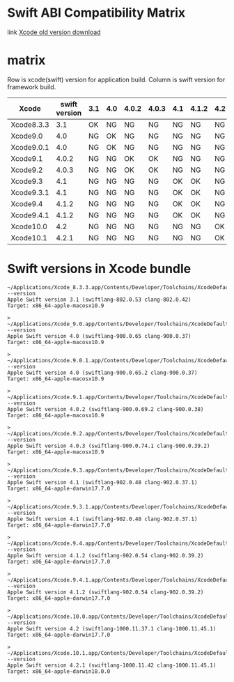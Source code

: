 # Swift ABI Compatibility Matrix

link
[Xcode old version download](https://developer.apple.com/download/more/#)

# matrix

Row is xcode(swift) version for application build.
Column is swift version for framework build. 


|  Xcode     | swift version | 3.1 | 4.0 | 4.0.2 | 4.0.3 | 4.1 | 4.1.2 | 4.2 | 4.2.1 |
|------------|---------------|-----|-----|-------|-------|-----|-------|-----|-------|
| Xcode8.3.3 | 3.1           | OK  | NG  |  NG   |  NG   | NG  |  NG   | NG  |  NG   |
| Xcode9.0   | 4.0           | NG  | OK  |  NG   |  NG   | NG  |  NG   | NG  |  NG   |
| Xcode9.0.1 | 4.0           | NG  | OK  |  NG   |  NG   | NG  |  NG   | NG  |  NG   |
| Xcode9.1   | 4.0.2         | NG  | NG  |  OK   |  OK   | NG  |  NG   | NG  |  NG   |
| Xcode9.2   | 4.0.3         | NG  | NG  |  OK   |  OK   | NG  |  NG   | NG  |  NG   |
| Xcode9.3   | 4.1           | NG  | NG  |  NG   |  NG   | OK  |  OK   | NG  |  NG   |
| Xcode9.3.1 | 4.1           | NG  | NG  |  NG   |  NG   | OK  |  OK   | NG  |  NG   |
| Xcode9.4   | 4.1.2         | NG  | NG  |  NG   |  NG   | OK  |  OK   | NG  |  NG   |
| Xcode9.4.1 | 4.1.2         | NG  | NG  |  NG   |  NG   | OK  |  OK   | NG  |  NG   |
| Xcode10.0  | 4.2           | NG  | NG  |  NG   |  NG   | NG  |  NG   | OK  |  OK   |
| Xcode10.1  | 4.2.1         | NG  | NG  |  NG   |  NG   | NG  |  NG   | OK  |  OK   |


# Swift versions in Xcode bundle

```
~/Applications/Xcode_8.3.3.app/Contents/Developer/Toolchains/XcodeDefault.xctoolchain/usr/bin/swiftc --version
Apple Swift version 3.1 (swiftlang-802.0.53 clang-802.0.42)
Target: x86_64-apple-macosx10.9
```

```
> ~/Applications/Xcode_9.0.app/Contents/Developer/Toolchains/XcodeDefault.xctoolchain/usr/bin/swiftc --version
Apple Swift version 4.0 (swiftlang-900.0.65 clang-900.0.37)
Target: x86_64-apple-macosx10.9
```

```
> ~/Applications/Xcode.9.0.1.app/Contents/Developer/Toolchains/XcodeDefault.xctoolchain/usr/bin/swiftc --version
Apple Swift version 4.0 (swiftlang-900.0.65.2 clang-900.0.37)
Target: x86_64-apple-macosx10.9
```

```
> ~/Applications/Xcode.9.1.app/Contents/Developer/Toolchains/XcodeDefault.xctoolchain/usr/bin/swiftc --version
Apple Swift version 4.0.2 (swiftlang-900.0.69.2 clang-900.0.38)
Target: x86_64-apple-macosx10.9
```

```
> ~/Applications/Xcode.9.2.app/Contents/Developer/Toolchains/XcodeDefault.xctoolchain/usr/bin/swiftc --version
Apple Swift version 4.0.3 (swiftlang-900.0.74.1 clang-900.0.39.2)
Target: x86_64-apple-macosx10.9
```

```
> ~/Applications/Xcode.9.3.app/Contents/Developer/Toolchains/XcodeDefault.xctoolchain/usr/bin/swiftc --version
Apple Swift version 4.1 (swiftlang-902.0.48 clang-902.0.37.1)
Target: x86_64-apple-darwin17.7.0
```

```
> ~/Applications/Xcode.9.3.1.app/Contents/Developer/Toolchains/XcodeDefault.xctoolchain/usr/bin/swiftc --version
Apple Swift version 4.1 (swiftlang-902.0.48 clang-902.0.37.1)
Target: x86_64-apple-darwin17.7.0
```

```
> ~/Applications/Xcode.9.4.app/Contents/Developer/Toolchains/XcodeDefault.xctoolchain/usr/bin/swiftc --version
Apple Swift version 4.1.2 (swiftlang-902.0.54 clang-902.0.39.2)
Target: x86_64-apple-darwin17.7.0
```

```
> ~/Applications/Xcode.9.4.1.app/Contents/Developer/Toolchains/XcodeDefault.xctoolchain/usr/bin/swiftc --version
Apple Swift version 4.1.2 (swiftlang-902.0.54 clang-902.0.39.2)
Target: x86_64-apple-darwin17.7.0
```

```
> ~/Applications/Xcode.10.0.app/Contents/Developer/Toolchains/XcodeDefault.xctoolchain/usr/bin/swiftc --version
Apple Swift version 4.2 (swiftlang-1000.11.37.1 clang-1000.11.45.1)
Target: x86_64-apple-darwin17.7.0
```

```
> ~/Applications/Xcode.10.1.app/Contents/Developer/Toolchains/XcodeDefault.xctoolchain/usr/bin/swiftc --version
Apple Swift version 4.2.1 (swiftlang-1000.11.42 clang-1000.11.45.1)
Target: x86_64-apple-darwin18.0.0
```

